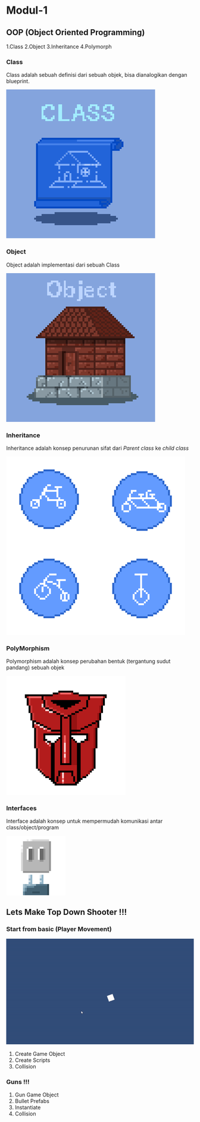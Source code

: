 # Modul-1

## OOP (Object Oriented Programming)
1.Class
2.Object
3.Inheritance
4.Polymorph

### Class

Class adalah sebuah definisi dari sebuah objek, bisa dianalogikan dengan blueprint.

![](./illustration_oop.gif)

### Object

Object adalah implementasi dari sebuah Class

![](./illustration_oop_1.gif)

### Inheritance 

Inheritance adalah konsep penurunan sifat dari _Parent class_ ke _child class_ 

![](./illustration_oop_2.png)

### PolyMorphism

Polymorphism adalah konsep perubahan bentuk (tergantung sudut pandang) sebuah objek

![](./illustration_oop_3.gif)

### Interfaces

Interface adalah konsep untuk mempermudah komunikasi antar class/object/program

![](./illustration_oop_4.gif)

## Lets Make Top Down Shooter !!!

### Start from basic (Player Movement)

![](./1_1_player_movement.gif)

1. Create Game Object
2. Create Scripts
3. Collision

### Guns !!!
1. Gun Game Object 
2. Bullet Prefabs 
3. Instantiate
4. Collision
